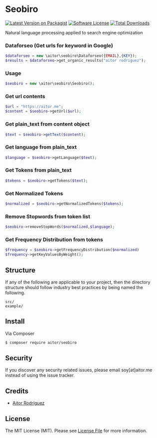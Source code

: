 # Seobiro

[![Latest Version on Packagist][ico-version]][link-packagist]
[![Software License][ico-license]](LICENSE.md)
[![Total Downloads][ico-downloads]][link-downloads]



Natural language processing applied to search engine optimization

### Dataforseo (Get urls for keyword in Google)
```php
$dataforseo = new \aitor\seobiro\Dataforseo({EMAIL},{KEY});
$results = $dataforseo->get_organic_results("aitor rodriguez");
```


### Usage
```php
$seobiro = new \aitor\seobiro\Seobiro();
```

### Get url contents
```php
$url = "https://aitor.me";
$content = $seobiro->getUrl($url);
```

### Get plain_text from content object
```php
$text = $seobiro->getText($content);
```

### Get language from plain_text
```php
$language = $seobiro->getLanguage($text);
```

### Get Tokens from plain_text
```php
$tokens = $seobiro->getTokens($text);
```

### Get Normalized Tokens
```php
$normalized = $seobiro->getNormalizedTokens($tokens);
```

### Remove Stopwords from token list
```php
$seobiro->removeStopWords($normalized,$language);
```

### Get Frequency Distribution from tokens
```php
$frequency = $seobiro->getFrequencyDistribution($normalized)
$frequency->getKeyValuesByWeight();
```

## Structure

If any of the following are applicable to your project, then the directory structure should follow industry best practices by being named the following.

```
src/        
example/
```


## Install

Via Composer

``` bash
$ composer require aitor/seobiro
```


## Security

If you discover any security related issues, please email soy[at]aitor.me instead of using the issue tracker.

## Credits

- [Aitor Rodríguez](https://aitor.me)

## License

The MIT License (MIT). Please see [License File](LICENSE.md) for more information.

[ico-version]: https://img.shields.io/packagist/v/aitor/seobiro.svg?style=flat-square
[ico-license]: https://img.shields.io/badge/license-MIT-brightgreen.svg?style=flat-square
[ico-travis]: https://img.shields.io/travis/aitor/seobiro/master.svg?style=flat-square
[ico-scrutinizer]: https://img.shields.io/scrutinizer/coverage/g/aitor/seobiro.svg?style=flat-square
[ico-code-quality]: https://img.shields.io/scrutinizer/g/aitor/seobiro.svg?style=flat-square
[ico-downloads]: https://img.shields.io/packagist/dt/aitor/seobiro.svg?style=flat-square

[link-packagist]: https://packagist.org/packages/aitor/seobiro
[link-travis]: https://travis-ci.org/aitor/seobiro
[link-scrutinizer]: https://scrutinizer-ci.com/g/aitor/seobiro/code-structure
[link-code-quality]: https://scrutinizer-ci.com/g/aitor/seobiro
[link-downloads]: https://packagist.org/packages/aitor/seobiro
[link-author]: https://github.com/:author_username
[link-contributors]: ../../contributors
